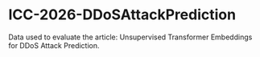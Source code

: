 # ICC-2026-DDoSAttackPrediction
Data used to evaluate the article: Unsupervised Transformer Embeddings for DDoS Attack Prediction.
